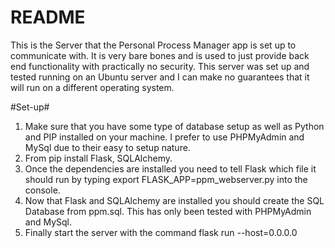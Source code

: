 # README #
This is the Server that the Personal Process Manager app is set up to communicate with. It is very bare bones and is used to just provide back end functionality with practically no security. This server was set up and tested running on an Ubuntu server and I can make no guarantees that it will run on a different operating system.

#Set-up#
1. Make sure that you have some type of database setup as well as Python and PIP installed on your machine. I prefer to use PHPMyAdmin and MySql due to their easy to setup nature.
2. From pip install Flask, SQLAlchemy.
3. Once the dependencies are installed you need to tell Flask which file it should run by typing export FLASK_APP=ppm_webserver.py into the console.
4. Now that Flask and SQLAlchemy are installed you should create the SQL Database from ppm.sql. This has only been tested with PHPMyAdmin and MySql.
4. Finally start the server with the command flask run --host=0.0.0.0
